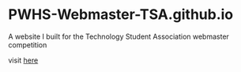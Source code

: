 # PWHS-Webmaster-TSA.github.io

A website I built for the Technology Student Association webmaster competition

visit [here](https://jakeginesin.github.io/PWHS-Webmaster-TSA.github.io/Code%20Files/index.html)
